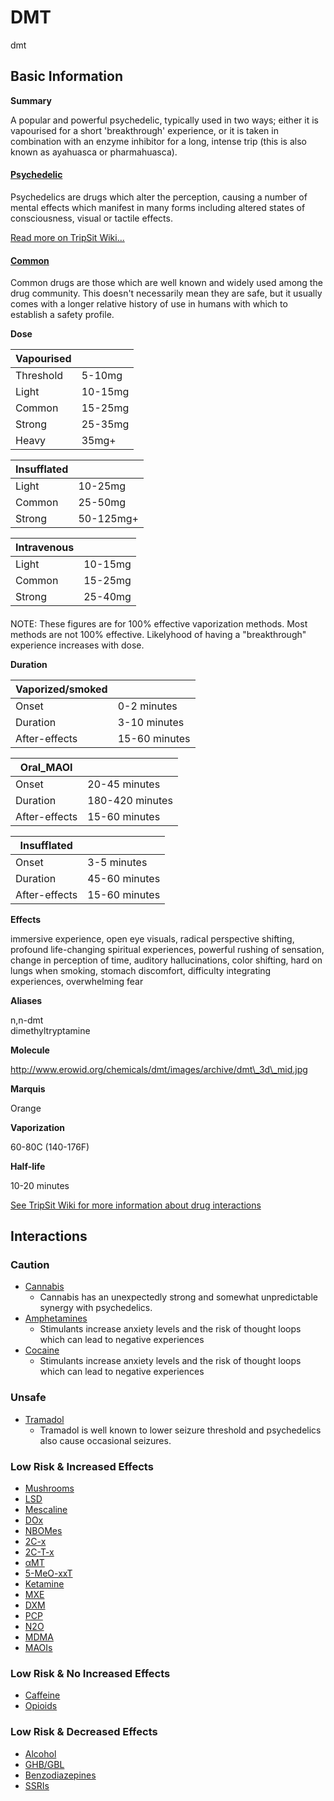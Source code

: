 # DMT

dmt

## Basic Information

**Summary**

A popular and powerful psychedelic, typically used in two ways; either it is vapourised for a short 'breakthrough' experience, or it is taken in combination with an enzyme inhibitor for a long, intense trip (this is also known as ayahuasca or pharmahuasca).

#### [Psychedelic](/category/psychedelic)

Psychedelics are drugs which alter the perception, causing a number of mental effects which manifest in many forms including altered states of consciousness, visual or tactile effects.

[Read more on TripSit Wiki...](#{category.wiki})

#### [Common](/category/common)

Common drugs are those which are well known and widely used among the drug community. This doesn't necessarily mean they are safe, but it usually comes with a longer relative history of use in humans with which to establish a safety profile.

**Dose**

| Vapourised |         |
| ---------- | ------- |
| Threshold  | 5-10mg  |
| Light      | 10-15mg |
| Common     | 15-25mg |
| Strong     | 25-35mg |
| Heavy      | 35mg+   |

| Insufflated |           |
| ----------- | --------- |
| Light       | 10-25mg   |
| Common      | 25-50mg   |
| Strong      | 50-125mg+ |

| Intravenous |         |
| ----------- | ------- |
| Light       | 10-15mg |
| Common      | 15-25mg |
| Strong      | 25-40mg |

#### 

 NOTE: These figures are for 100% effective vaporization methods. Most methods are not 100% effective. Likelyhood of having a "breakthrough" experience increases with dose.

**Duration**

| Vaporized/smoked |               |
| ---------------- | ------------- |
| Onset            | 0-2 minutes   |
| Duration         | 3-10 minutes  |
| After-effects    | 15-60 minutes |

| Oral\_MAOI    |                 |
| ------------- | --------------- |
| Onset         | 20-45 minutes   |
| Duration      | 180-420 minutes |
| After-effects | 15-60 minutes   |

| Insufflated   |               |
| ------------- | ------------- |
| Onset         | 3-5 minutes   |
| Duration      | 45-60 minutes |
| After-effects | 15-60 minutes |

**Effects**

immersive experience, open eye visuals, radical perspective shifting, profound life-changing spiritual experiences, powerful rushing of sensation, change in perception of time, auditory hallucinations, color shifting, hard on lungs when smoking, stomach discomfort, difficulty integrating experiences, overwhelming fear

**Aliases**

n,n-dmt  
dimethyltryptamine  

**Molecule**

http://www.erowid.org/chemicals/dmt/images/archive/dmt\_3d\_mid.jpg

**Marquis**

Orange

**Vaporization**

60-80C (140-176F)

**Half-life**

10-20 minutes

[See TripSit Wiki for more information about drug interactions](http://combo.tripsit.me/)

## Interactions

### Caution

* [Cannabis](/cannabis)  
   * Cannabis has an unexpectedly strong and somewhat unpredictable synergy with psychedelics.
* [Amphetamines](https://wiki.tripsit.me/wiki/Amphetamine)  
   * Stimulants increase anxiety levels and the risk of thought loops which can lead to negative experiences
* [Cocaine](/cocaine)  
   * Stimulants increase anxiety levels and the risk of thought loops which can lead to negative experiences

### Unsafe

* [Tramadol](/tramadol)  
   * Tramadol is well known to lower seizure threshold and psychedelics also cause occasional seizures.

### Low Risk & Increased Effects

* [Mushrooms](/mushrooms)
* [LSD](/lsd)
* [Mescaline](/mescaline)
* [DOx](https://wiki.tripsit.me/wiki/DOx)
* [NBOMes](https://wiki.tripsit.me/wiki/NBOMes)
* [2C-x](https://wiki.tripsit.me/wiki/2C-X)
* [2C-T-x](https://wiki.tripsit.me/wiki/2C-X)
* [αMT](/amt)
* [5-MeO-xxT](https://wiki.tripsit.me/wiki/5-MeO-DMT)
* [Ketamine](/ketamine)
* [MXE](/mxe)
* [DXM](/dxm)
* [PCP](/pcp)
* [N2O](/nitrous)
* [MDMA](/mdma)
* [MAOIs](https://wiki.tripsit.me/wiki/Antidepressants#MAOIs)

### Low Risk & No Increased Effects

* [Caffeine](/caffeine)
* [Opioids](https://wiki.tripsit.me/wiki/Opioids)

### Low Risk & Decreased Effects

* [Alcohol](/alcohol)
* [GHB/GBL](https://wiki.tripsit.me/wiki/GHB)
* [Benzodiazepines](https://wiki.tripsit.me/wiki/Benzodiazepines)
* [SSRIs](https://wiki.tripsit.me/wiki/Antidepressants#SSRIs)
